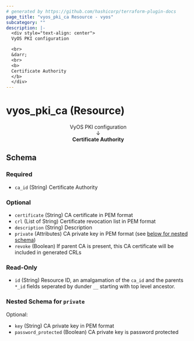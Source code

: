 ```yaml
---
# generated by https://github.com/hashicorp/terraform-plugin-docs
page_title: "vyos_pki_ca Resource - vyos"
subcategory: ""
description: |-
  <div style="text-align: center">
  VyOS PKI configuration

  <br>
  &darr;
  <br>
  <b>
  Certificate Authority
  </b>
  </div>
---
```


# vyos_pki_ca (Resource)

<div style="text-align: center">
VyOS PKI configuration

<br>
&darr;
<br>
<b>
Certificate Authority
</b>
</div>



<!-- schema generated by tfplugindocs -->
## Schema

### Required

- `ca_id` (String) Certificate Authority

### Optional

- `certificate` (String) CA certificate in PEM format
- `crl` (List of String) Certificate revocation list in PEM format
- `description` (String) Description
- `private` (Attributes) CA private key in PEM format (see [below for nested schema](#nestedatt--private))
- `revoke` (Boolean) If parent CA is present, this CA certificate will be included in generated CRLs

### Read-Only

- `id` (String) Resource ID, an amalgamation of the `ca_id` and the parents `*_id` fields seperated by dunder `__` starting with top level ancestor.

<a id="nestedatt--private"></a>
### Nested Schema for `private`

Optional:

- `key` (String) CA private key in PEM format
- `password_protected` (Boolean) CA private key is password protected
